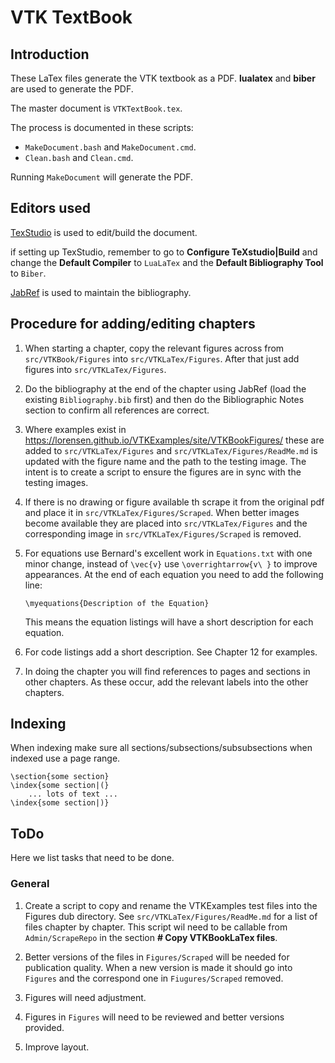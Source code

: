 # VTK TextBook

## Introduction

These LaTex files generate the VTK textbook as a PDF. **lualatex** and **biber** are used to generate the PDF.

The master document is  `VTKTextBook.tex`.

The process is documented in these scripts:

- `MakeDocument.bash` and `MakeDocument.cmd`.
- `Clean.bash` and `Clean.cmd`.

Running `MakeDocument` will generate the PDF.

## Editors used

[TexStudio](https://www.texstudio.org/) is used to edit/build the document.

if setting up TexStudio, remember to go to  **Configure TeXstudio|Build** and change the **Default Compiler** to `LuaLaTex` and the **Default Bibliography Tool** to `Biber`.

[JabRef](http://www.jabref.org/) is used to maintain the bibliography.

## Procedure for adding/editing chapters

1. When starting a chapter, copy the relevant figures across from `src/VTKBook/Figures` into `src/VTKLaTex/Figures`. After that just add figures into `src/VTKLaTex/Figures`.

2. Do the bibliography at the end of the chapter using JabRef (load the existing `Bibliography.bib` first) and then do the Bibliographic Notes section to confirm all references are correct.

3. Where examples exist in https://lorensen.github.io/VTKExamples/site/VTKBookFigures/ these are added to  `src/VTKLaTex/Figures` and  `src/VTKLaTex/Figures/ReadMe.md` is updated with the figure name and the path to the testing image. The intent is to create a script to ensure the figures are in sync with the testing images.

4. If there is no drawing or figure available th scrape it from the original pdf and place it in  `src/VTKLaTex/Figures/Scraped`. When better images become available they are placed into  `src/VTKLaTex/Figures` and the corresponding image in  `src/VTKLaTex/Figures/Scraped` is removed.

5. For equations use Bernard's excellent work in `Equations.txt` with one minor change, instead of `\vec{v}` use `\overrightarrow{v\ }` to improve appearances. At the end of each equation you need to add the following line:

    ```
    \myequations{Description of the Equation}
    ```
    This means the equation listings will have a short description for each equation.

6. For code listings add a short description. See Chapter 12 for examples.

7. In doing the chapter you will find references to pages and sections in other chapters. As these occur, add the relevant labels into the other chapters. 

## Indexing
When indexing make sure all sections/subsections/subsubsections when indexed use a page range.

```
\section{some section}
\index{some section|(}
    ... lots of text ...
\index{some section|)}
```

## ToDo

Here we list tasks that need to be done.

### General

 1. Create a script to copy and rename the VTKExamples test files into the Figures dub directory. See `src/VTKLaTex/Figures/ReadMe.md` for a list of files chapter by chapter. This script wil need to be callable from `Admin/ScrapeRepo` in the section **# Copy VTKBookLaTex files**.

 2. Better versions of the files in `Figures/Scraped` will be needed for publication quality. When a new version is made it should go into `Figures` and the correspond one in `Fiugures/Scraped` removed.

 3. Figures will need adjustment.

 4. Figures in `Figures` will need to be reviewed and better versions provided.

 5. Improve layout.

